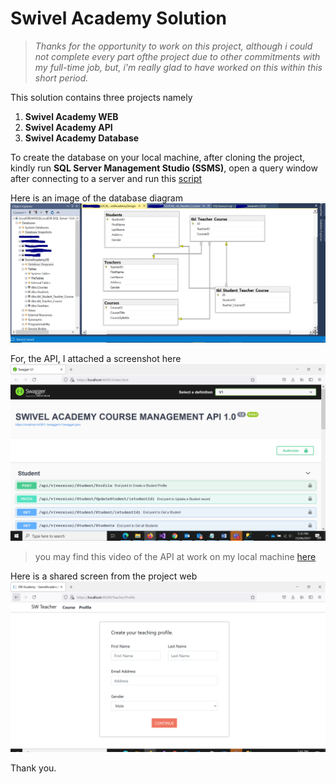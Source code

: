# Swivel Academy Solution
>*Thanks for the opportunity to work on this project, although i could not complete every part ofthe project due to other commitments with my full-time job, 
but, i'm really glad to have worked on this within this short period.*

This solution contains three projects namely

1. **Swivel Academy WEB**
2. **Swivel Academy API**
3.  **Swivel Academy Database**

To create the database on your local machine, after cloning the project, kindly run **SQL Server Management Studio (SSMS)**, open 
a query window after connecting to a server and run this [script](./SwivelAcademyDB.sql)

Here is an image of the database diagram ![Image of DBDiagram](./SwivelAcademydb_SchemaDesign.PNG)


For, the API, I attached a screenshot here ![Image of API](./SwaggerAPIOverview1.PNG)

>you may find this video of the API at work on my local machine [here](https://youtu.be/5fwBbS7_Zd0)

Here is a shared screen from the project web ![Image of API](./TeacherProfilePage.PNG)


Thank you.
